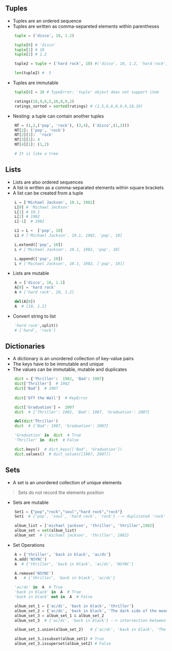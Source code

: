 ## Tuples
- Tuples are an ordered sequence
- Tuples are written as comma-separeted elements within parentheses
``` python
    tuple = ('disco', 10, 1.2)

    tuple[0] # 'disco'
    tuple[1] # 10
    tuple[2] # 1.2

    tuple2 = tuple + ('hard rock', 10) #('disco', 10, 1.2, 'hard rock', 10)

    len(tuple2) #  5 
```
- Tuples are immutable

```python
    tuple[0] = 10 # TypeError: 'tuple' object does not support item
```

``` python
    ratings(10,9,6,5,10,8,9,2)
    ratings_sorted = sorted(ratings) # (2,5,6,6,8,9,9,10,10)
```

- Nesting: a tuple can contain another tuples
```python
    NT = (1,2,('pop', 'rock'), (3,4), ('disco',(1,2)))
    NT[2]: ('pop', 'rock')
    NT[2][1]:  'rock'
    NT[3][1]: 4
    NT[4][1]: (1,2)

    # It is like a tree
```

## Lists
- Lists are also ordered sequences
- A  list is written as a comma-separated elements within square brackets
- A list can be created from a tuple

```python
    L = ['Michael Jackson', 10.1, 1982]
    L[0] # 'Michael Jackson'
    L[1] # 10.1
    L[2] # 1982
    L[-1]  # 1982

    L1 = L +  ['pop', 10]
    L1 # ['Michael Jackson', 10.1, 1982, 'pop', 10]

    L.extend(['pop', 10])
    L # ['Michael Jackson', 10.1, 1982, 'pop', 10]

    L.append(['pop', 10])
    L # ['Michael Jackson', 10.1, 1982, ['pop', 10]]
```
- Lists are mutable
```python
    A = ['disco', 10, 1.2]
    A[0] = 'hard rock'
    A # ['hard rock', 10, 1.2]

    del(A[0])
    A  # [10, 1.2]
```
- Convert string to list
```python
    'hard rock',split()
    # ['hard', 'rock']
```

## Dictionaries
-  A dictionary is an unordered collection of key-value pairs
- The keys have to be immutable and unique
- The values can be immutable, mutable and duplicates
```python
    dict = {'Thriller':  1982, 'Bad': 1987}
    dict['Thriller']  # 1982
    dict['Bad']  # 1987 
    
    dict['Off the Wall']  # KeyError

    dict['Graduation'] =  2007
    dict  # {'Thriller': 1982, 'Bad': 1987, 'Graduation': 2007}

    del(dict'Thriller')
    dict  # {'Bad': 1987, 'Graduation': 2007}

    'Graduation' in  dict  # True
    'Thriller' in  dict  # False

    dict.keys()  # dict_keys(['Bad', 'Graduation'])
    dict.values()  # dict_values([1987, 2007])
```

## Sets
- A set is an unordered collection of unique elements
> Sets do not record the elements position
- Sets are mutable


```python
    Set1 = {"pop","rock","soul","hard rock","rock"}
    Set1  # {'pop', 'soul', 'hard rock', 'rock'} --> duplicated 'rock' was removed

    album_list = ['michael jackson', 'thriller', 'thriller',1982]
    album_set = set(album_list)
    album_set  # {'michael jackson', 'thriller', 1982}    
```
- Set Operations
```python
    A = {'thriller', 'back in black', 'ac/dc'}
    A.add('NSYNC')
    A  # {'thriller', 'back in black', 'ac/dc', 'NSYNC'}

    A.remove('NSYNC')
    A   # {'thriller', 'back in black', 'ac/dc'}

    'ac/dc' in  A  # True
    'back in black' in  A  # True
    'back in black' not in  A  # False 

    album_set_1 = {'ac/dc', 'back in black', 'thriller'}
    album_set_2 = {'ac/dc', 'back in black', 'The dark side of the moon'}
    album_set_3 = album_set_1 & album_set_2
    album_set_3  # {'ac/dc', 'back in black'} --> intersection between 1 and 2

    album_set_1.union(album_set_2)   # {'ac/dc', 'back in black', 'The dark side of the moon', 'thriller'} 

    album_set_3.issubset(album_set1) # True
    album_set_3.issuperset(album_set2) # False
```
